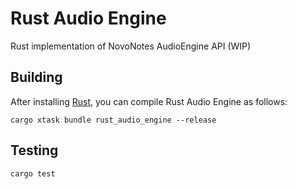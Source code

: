 # Rust Audio Engine

Rust implementation of NovoNotes AudioEngine API (WIP)

## Building

After installing [Rust](https://rustup.rs/), you can compile Rust Audio Engine as follows:

```shell
cargo xtask bundle rust_audio_engine --release
```

## Testing

```shell
cargo test
```
